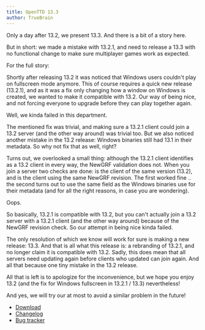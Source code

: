 ```yaml
---
title: OpenTTD 13.3
author: TrueBrain
---
```


Only a day after 13.2, we present 13.3.
And there is a bit of a story here.

But in short: we made a mistake with 13.2.1, and need to release a 13.3 with no functional change to make sure multiplayer games work as expected.

<!-- more -->

For the full story:

Shortly after releasing 13.2 it was noticed that Windows users couldn't play on fullscreen mode anymore.
This of course requires a quick new release (13.2.1), and as it was a fix only changing how a window on Windows is created, we wanted to make it compatible with 13.2.
Our way of being nice, and not forcing everyone to upgrade before they can play together again.

Well, we kinda failed in this department.

The mentioned fix was trivial, and making sure a 13.2.1 client could join a 13.2 server (and the other way around) was trivial too.
But we also noticed another mistake in the 13.2 release: Windows binaries still had 13.1 in their metadata.
So why not fix that as well, right?

Turns out, we overlooked a small thing: although the 13.2.1 client identifies as a 13.2 client in every way, the NewGRF validation does not.
When you join a server two checks are done: is the client of the same version (13.2), and is the client using the same NewGRF revision.
The first worked fine .. the second turns out to use the same field as the Windows binaries use for their metadata (and for all the right reasons, in case you are wondering).

Oops.

So basically, 13.2.1 is compatible with 13.2, but you can't actually join a 13.2 server with a 13.2.1 client (and the other way around) because of the NewGRF revision check.
So our attempt in being nice kinda failed.

The only resolution of which we know will work for sure is making a new release: 13.3.
And that is all what this release is: a rebranding of 13.2.1, and no longer claim it is compatible with 13.2.
Sadly, this does mean that all servers need updating again before clients who updated can join again.
And all that because one tiny mistake in the 13.2 release.

All that is left is to apologize for the inconvenience, but we hope you enjoy 13.2 (and the fix for Windows fullscreen in 13.2.1 / 13.3) nevertheless!

And yes, we will try our at most to avoid a similar problem in the future!

* [Download](https://www.openttd.org/downloads/openttd-releases/latest)
* [Changelog](https://cdn.openttd.org/openttd-releases/13.3/changelog.txt)
* [Bug tracker](https://github.com/OpenTTD/OpenTTD/issues)

